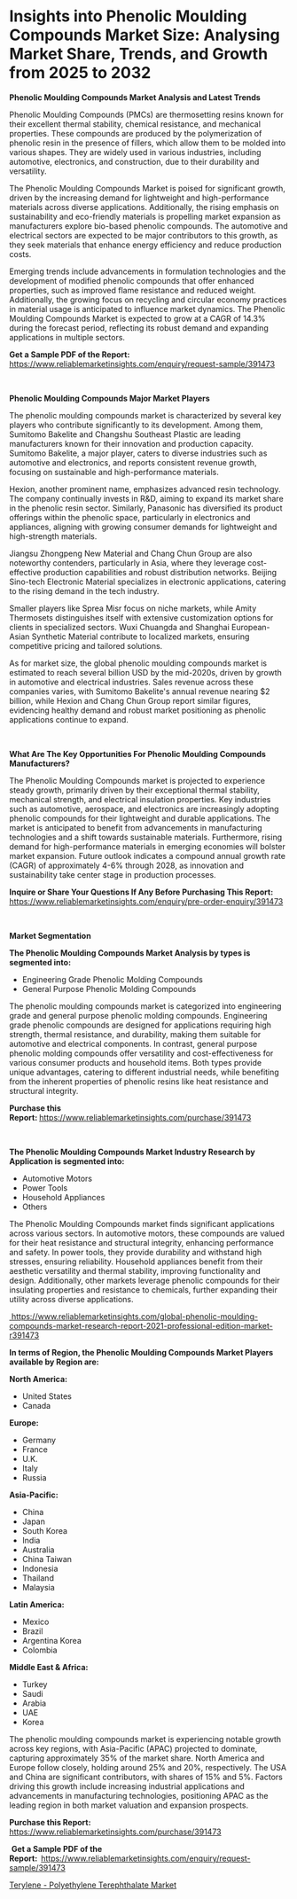 <p><h1>Insights into Phenolic Moulding Compounds Market Size: Analysing Market Share, Trends, and Growth from 2025 to 2032</h1></p><p><strong>Phenolic Moulding Compounds Market Analysis and Latest Trends</strong></p>
<p><p>Phenolic Moulding Compounds (PMCs) are thermosetting resins known for their excellent thermal stability, chemical resistance, and mechanical properties. These compounds are produced by the polymerization of phenolic resin in the presence of fillers, which allow them to be molded into various shapes. They are widely used in various industries, including automotive, electronics, and construction, due to their durability and versatility.</p><p>The Phenolic Moulding Compounds Market is poised for significant growth, driven by the increasing demand for lightweight and high-performance materials across diverse applications. Additionally, the rising emphasis on sustainability and eco-friendly materials is propelling market expansion as manufacturers explore bio-based phenolic compounds. The automotive and electrical sectors are expected to be major contributors to this growth, as they seek materials that enhance energy efficiency and reduce production costs.</p><p>Emerging trends include advancements in formulation technologies and the development of modified phenolic compounds that offer enhanced properties, such as improved flame resistance and reduced weight. Additionally, the growing focus on recycling and circular economy practices in material usage is anticipated to influence market dynamics. The Phenolic Moulding Compounds Market is expected to grow at a CAGR of 14.3% during the forecast period, reflecting its robust demand and expanding applications in multiple sectors.</p></p>
<p><strong>Get a Sample PDF of the Report:&nbsp;</strong> <a href="https://www.reliablemarketinsights.com/enquiry/request-sample/391473?utm_campaign=2280&utm_medium=2&utm_source=Github&utm_content=ia&utm_term=29032025&utm_id=phenolic-moulding-compounds">https://www.reliablemarketinsights.com/enquiry/request-sample/391473</a></p>
<p>&nbsp;</p>
<p><strong>Phenolic Moulding Compounds Major Market Players</strong></p>
<p><p>The phenolic moulding compounds market is characterized by several key players who contribute significantly to its development. Among them, Sumitomo Bakelite and Changshu Southeast Plastic are leading manufacturers known for their innovation and production capacity. Sumitomo Bakelite, a major player, caters to diverse industries such as automotive and electronics, and reports consistent revenue growth, focusing on sustainable and high-performance materials.</p><p>Hexion, another prominent name, emphasizes advanced resin technology. The company continually invests in R&D, aiming to expand its market share in the phenolic resin sector. Similarly, Panasonic has diversified its product offerings within the phenolic space, particularly in electronics and appliances, aligning with growing consumer demands for lightweight and high-strength materials.</p><p>Jiangsu Zhongpeng New Material and Chang Chun Group are also noteworthy contenders, particularly in Asia, where they leverage cost-effective production capabilities and robust distribution networks. Beijing Sino-tech Electronic Material specializes in electronic applications, catering to the rising demand in the tech industry.</p><p>Smaller players like Sprea Misr focus on niche markets, while Amity Thermosets distinguishes itself with extensive customization options for clients in specialized sectors. Wuxi Chuangda and Shanghai European-Asian Synthetic Material contribute to localized markets, ensuring competitive pricing and tailored solutions.</p><p>As for market size, the global phenolic moulding compounds market is estimated to reach several billion USD by the mid-2020s, driven by growth in automotive and electrical industries. Sales revenue across these companies varies, with Sumitomo Bakelite's annual revenue nearing $2 billion, while Hexion and Chang Chun Group report similar figures, evidencing healthy demand and robust market positioning as phenolic applications continue to expand.</p></p>
<p>&nbsp;</p>
<p><strong>What Are The Key Opportunities For Phenolic Moulding Compounds Manufacturers?</strong></p>
<p><p>The Phenolic Moulding Compounds market is projected to experience steady growth, primarily driven by their exceptional thermal stability, mechanical strength, and electrical insulation properties. Key industries such as automotive, aerospace, and electronics are increasingly adopting phenolic compounds for their lightweight and durable applications. The market is anticipated to benefit from advancements in manufacturing technologies and a shift towards sustainable materials. Furthermore, rising demand for high-performance materials in emerging economies will bolster market expansion. Future outlook indicates a compound annual growth rate (CAGR) of approximately 4-6% through 2028, as innovation and sustainability take center stage in production processes.</p></p>
<p><strong>Inquire or Share Your Questions If Any Before Purchasing This Report:</strong> <a href="https://www.reliablemarketinsights.com/enquiry/pre-order-enquiry/391473?utm_campaign=2280&utm_medium=2&utm_source=Github&utm_content=ia&utm_term=29032025&utm_id=phenolic-moulding-compounds">https://www.reliablemarketinsights.com/enquiry/pre-order-enquiry/391473</a></p>
<p>&nbsp;</p>
<p><strong>Market Segmentation</strong></p>
<p><strong>The Phenolic Moulding Compounds Market Analysis by types is segmented into:</strong></p>
<p><ul><li>Engineering Grade Phenolic Molding Compounds</li><li>General Purpose Phenolic Molding Compounds</li></ul></p>
<p><p>The phenolic moulding compounds market is categorized into engineering grade and general purpose phenolic molding compounds. Engineering grade phenolic compounds are designed for applications requiring high strength, thermal resistance, and durability, making them suitable for automotive and electrical components. In contrast, general purpose phenolic molding compounds offer versatility and cost-effectiveness for various consumer products and household items. Both types provide unique advantages, catering to different industrial needs, while benefiting from the inherent properties of phenolic resins like heat resistance and structural integrity.</p></p>
<p><strong>Purchase this Report:&nbsp;</strong><a href="https://www.reliablemarketinsights.com/purchase/391473?utm_campaign=2280&utm_medium=2&utm_source=Github&utm_content=ia&utm_term=29032025&utm_id=phenolic-moulding-compounds">https://www.reliablemarketinsights.com/purchase/391473</a></p>
<p>&nbsp;</p>
<p><strong>The Phenolic Moulding Compounds Market Industry Research by Application is segmented into:</strong></p>
<p><ul><li>Automotive Motors</li><li>Power Tools</li><li>Household Appliances</li><li>Others</li></ul></p>
<p><p>The Phenolic Moulding Compounds market finds significant applications across various sectors. In automotive motors, these compounds are valued for their heat resistance and structural integrity, enhancing performance and safety. In power tools, they provide durability and withstand high stresses, ensuring reliability. Household appliances benefit from their aesthetic versatility and thermal stability, improving functionality and design. Additionally, other markets leverage phenolic compounds for their insulating properties and resistance to chemicals, further expanding their utility across diverse applications.</p></p>
<p><a href="https://www.reliablemarketinsights.com/global-phenolic-moulding-compounds-market-research-report-2021-professional-edition-market-r391473?utm_campaign=2280&utm_medium=2&utm_source=Github&utm_content=ia&utm_term=29032025&utm_id=phenolic-moulding-compounds">&nbsp;https://www.reliablemarketinsights.com/global-phenolic-moulding-compounds-market-research-report-2021-professional-edition-market-r391473</a></p>
<p><strong>In terms of Region, the Phenolic Moulding Compounds Market Players available by Region are:</strong></p>
<p>
    <p> <strong> North America: </strong>
        <ul>
            <li>United States</li>
            <li>Canada</li>
        </ul>
        </p> 
    <p> <strong> Europe: </strong>
        <ul>
            <li>Germany</li>
            <li>France</li>
            <li>U.K.</li>
            <li>Italy</li>
            <li>Russia</li>
        </ul>
        </p> 
    <p> <strong> Asia-Pacific: </strong>
        <ul>
            <li>China</li>
            <li>Japan</li>
            <li>South Korea</li>
            <li>India</li>
            <li>Australia</li>
            <li>China Taiwan</li>
            <li>Indonesia</li>
            <li>Thailand</li>
            <li>Malaysia</li>
        </ul>
        </p> 
    <p> <strong> Latin America: </strong>
        <ul>
            <li>Mexico</li>
            <li>Brazil</li>
            <li>Argentina Korea</li>
            <li>Colombia</li>
        </ul>
        </p> 
    <p> <strong> Middle East & Africa: </strong>
        <ul>
            <li>Turkey</li>
            <li>Saudi</li>
            <li>Arabia</li>
            <li>UAE</li>
            <li>Korea</li>
        </ul>
    </p>
    </p>
<p><p>The phenolic moulding compounds market is experiencing notable growth across key regions, with Asia-Pacific (APAC) projected to dominate, capturing approximately 35% of the market share. North America and Europe follow closely, holding around 25% and 20%, respectively. The USA and China are significant contributors, with shares of 15% and 5%. Factors driving this growth include increasing industrial applications and advancements in manufacturing technologies, positioning APAC as the leading region in both market valuation and expansion prospects.</p></p>
<p><strong>Purchase this Report: </strong><a href="https://www.reliablemarketinsights.com/purchase/391473?utm_campaign=2280&utm_medium=2&utm_source=Github&utm_content=ia&utm_term=29032025&utm_id=phenolic-moulding-compounds">https://www.reliablemarketinsights.com/purchase/391473</a></p>
<p>&nbsp;<strong>Get a Sample PDF of the Report:&nbsp;&nbsp;</strong><a href="https://www.reliablemarketinsights.com/enquiry/request-sample/391473?utm_campaign=2280&utm_medium=2&utm_source=Github&utm_content=ia&utm_term=29032025&utm_id=phenolic-moulding-compounds">https://www.reliablemarketinsights.com/enquiry/request-sample/391473</a></p>
<p><strong></strong></p>
<p><p><a href="https://github.com/FlorianWolf90/Market-Research-Report-List-2/blob/main/terylene-polyethylene-terephthalate-market.md?utm_campaign=2280&utm_medium=2&utm_source=Github&utm_content=ia&utm_term=29032025&utm_id=phenolic-moulding-compounds">Terylene - Polyethylene Terephthalate Market</a></p></p>